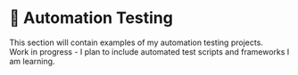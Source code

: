 # 🤖 Automation Testing

This section will contain examples of my automation testing projects.  
Work in progress - I plan to include automated test scripts and frameworks I am learning.
